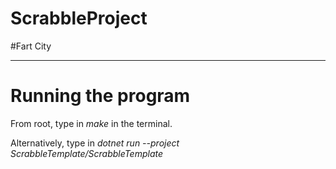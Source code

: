 # ScrabbleProject
#Fart City

----
# Running the program
From root, type in *make* in the terminal.

Alternatively, type in *dotnet run --project ScrabbleTemplate/ScrabbleTemplate*
  
